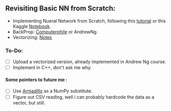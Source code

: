 ## Revisiting Basic NN from Scratch:
  - Implementing Nueral Network from Scratch, following this [tutorial](https://www.youtube.com/watch?v=w8yWXqWQYmU) or this Kaggle [Notebook](https://www.kaggle.com/code/wwsalmon/simple-mnist-nn-from-scratch-numpy-no-tf-keras/notebook).
  - BackProp: [Computerphile](https://www.youtube.com/watch?v=tIeHLnjs5U8) or AndrewNg.
  - Vectorizing: [Notes](https://gist.github.com/AusafMo/61ba7ba228f2ccbdb0c565771f766eb3)  
### To-Do:
- [ ] Upload a vectorized version, already implemented in Andrew Ng course. 
- [ ] Implement in C++, don't ask me why.

#### Some pointers to future me : 

- [ ] Use [Armadillo](https://arma.sourceforge.net/docs.html) as a NumPy substitute. <br> 
- [ ] Figure out CSV reading, well i can probably hardcode the data as a vector, but still.
